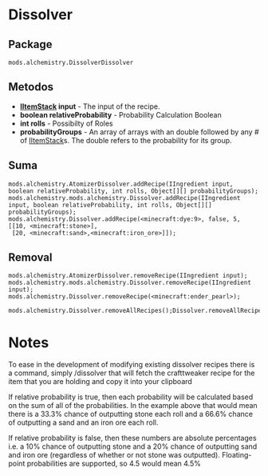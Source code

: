 # Dissolver

## Package
`mods.alchemistry.DissolverDissolver`

## Metodos
- **[IItemStack](/Vanilla/Items/IItemStack/) input** - The input of the recipe.
- **boolean relativeProbability** - Probability Calculation Boolean
- **int rolls** -  Possibilty of Roles
- **probabilityGroups** - An array of arrays with an double followed by any # of [IItemStack](/Vanilla/Items/IItemStack/)s. The double refers to the probability for its group.

## Suma
```zenscript
mods.alchemistry.AtomizerDissolver.addRecipe(IIngredient input, boolean relativeProbability, int rolls, Object[][] probabilityGroups);
mods.alchemistry.mods.alchemistry.Dissolver.addRecipe(IIngredient input, boolean relativeProbability, int rolls, Object[][] probabilityGroups);
mods.alchemistry.Dissolver.addRecipe(<minecraft:dye:9>, false, 5,
[[10, <minecraft:stone>], 
 [20, <minecraft:sand>,<minecraft:iron_ore>]]);
```

## Removal
```zenscript
mods.alchemistry.AtomizerDissolver.removeRecipe(IIngredient input);
mods.alchemistry.mods.alchemistry.Dissolver.removeRecipe(IIngredient input);
mods.alchemistry.Dissolver.removeRecipe(<minecraft:ender_pearl>);

mods.alchemistry.Dissolver.removeAllRecipes();Dissolver.removeAllRecipes();
```

# Notes
To ease in the development of modifying existing dissolver recipes there is a command, simply /dissolver that will fetch the crafttweaker recipe for the item that you are holding and copy it into your clipboard

If relative probability is true, then each probability will be calculated based on the sum of all of the probabilities. In the example above that would mean there is a 33.3% chance of outputting stone each roll and a 66.6% chance of outputting a sand and an iron ore each roll.

If relative probability is false, then these numbers are absolute percentages i.e. a 10% chance of outputting stone and a 20% chance of outputting sand and iron ore (regardless of whether or not stone was outputted). Floating-point probabilities are supported, so 4.5 would mean 4.5%

